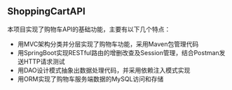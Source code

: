 ## ShoppingCartAPI
本项目实现了购物车API的基础功能，主要有以下几个特点：
- 用MVC架构分类并分层实现了购物车功能，采用Maven包管理代码
- 用SpringBoot实现RESTful路由的增删改查及Session管理，结合Postman发送HTTP请求测试
- 用DAO设计模式抽象出数据处理代码，并采用依赖注入模式实现
- 用ORM实现了购物车服务端数据的MySQL访问和存储